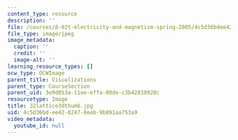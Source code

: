 ```yaml
---
content_type: resource
description: ''
file: /courses/8-02t-electricity-and-magnetism-spring-2005/4c5d36bdee4282478eeb9b891aa753a9_32lattice3dthumb.jpg
file_type: image/jpeg
image_metadata:
  caption: ''
  credit: ''
  image-alt: ''
learning_resource_types: []
ocw_type: OCWImage
parent_title: Visualizations
parent_type: CourseSection
parent_uid: 3e9d053a-11ee-effa-00de-c3b42819928c
resourcetype: Image
title: 32lattice3dthumb.jpg
uid: 4c5d36bd-ee42-8247-8eeb-9b891aa753a9
video_metadata:
  youtube_id: null
---
```

